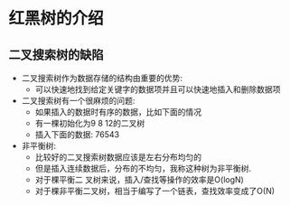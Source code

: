 # 红黑树的介绍
## 二叉搜索树的缺陷
* 二叉搜索树作为数据存储的结构由重要的优势:
  * 可以快速地找到给定关键字的数据项并且可以快速地插入和删除数据项
* 二叉搜索树有一个很麻烦的问题:
  * 如果插入的数据时有序的数据，比如下面的情况
  * 有一棵初始化为9 8 12的二叉树
  * 插入下面的数据: 76543
* 非平衡树:
  * 比较好的二叉搜索树数据应该是左右分布均匀的
  * 但是插入连续数据后，分布的不均匀，我称这种树为非平衡树.
  * 对于棵平衡二 叉树来说，插入/查找等操作的效率是O(logN)
  * 对于棵非平衡二叉树，相当于编写了一个链表，查找效率变成了O(N)
